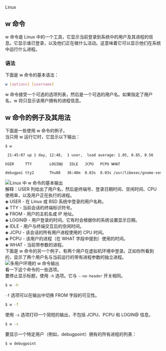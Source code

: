 Linux
<a name="Dg6vy"></a>
## w 命令
w 命令是 Linux 中的一个工具，它显示当前登录到系统中的用户及其进程的信息。它显示谁已登录，以及他们正在做什么活动。这意味着它可以显示他们在系统中运行什么进程。
<a name="wBxKf"></a>
### 语法
下面是 w 命令的基本语法：
```bash
w [options] [username]
```
w 命令接受一个可选的选项列表，然后是一个可选的用户名。如果指定了用户名，w 将只显示该用户拥有的进程信息。
<a name="CFPqc"></a>
## w 命令的例子及其用法
下面是一些使用 w 命令的例子。<br />当只用 w 运行它时，它显示以下输出：
```bash
$ w

 21:45:07 up 1 day, 12:48,  1 user,  load average: 1.05, 0.85, 0.56

USER     TTY        LOGIN@   IDLE   JCPU   PCPU WHAT

debugpoi tty2       Thu08   36:48m  0.03s  0.03s /usr/libexec/gnome-session-binary
```
![Linux 中 w 命令的基本输出](https://cdn.nlark.com/yuque/0/2023/jpeg/396745/1673521386261-a6684469-e578-4610-8de1-b44dc56c9693.jpeg#averageHue=%23142b14&clientId=u36069334-9e05-4&from=paste&id=ue9aecc34&originHeight=218&originWidth=974&originalType=url&ratio=1&rotation=0&showTitle=true&status=done&style=none&taskId=u72b711d4-ad46-4b4e-8742-d824de5dd92&title=Linux%20%E4%B8%AD%20w%20%E5%91%BD%E4%BB%A4%E7%9A%84%E5%9F%BA%E6%9C%AC%E8%BE%93%E5%87%BA "Linux 中 w 命令的基本输出")<br />解释：USER 列给出了用户名，然后是终端号、登录日期时间、空闲时间、CPU 使用率，以及用户正在执行的进程。<br />◈ USER - 在 Linux 或 BSD 系统中登录的用户名称。<br />◈ TTY - 当前会话的终端标识符号。<br />◈ FROM - 用户的主机名或 IP 地址。<br />◈ LOGIN@ - 用户登录的时间。它有时会根据你的系统设置显示日期。<br />◈ IDLE - 用户与终端交互后的空闲时间。<br />◈ JCPU - 该会话的所有用户进程使用的 CPU 时间。<br />◈ PCPU - 该用户的进程（在 WHAT 字段中提到）使用的时间。<br />◈ WHAT - 当前带参数的进程。<br />下面是 w 命令的另一个例子，有两个用户在虚拟机环境中登录。正如你所看到的，显示了两个用户名与当前运行的带有进程参数的独立进程。<br />![多用户环境的 w 命令输出](https://cdn.nlark.com/yuque/0/2023/jpeg/396745/1673521386276-963ab909-8890-40c0-b48f-372ab5701c90.jpeg#averageHue=%233d4048&clientId=u36069334-9e05-4&from=paste&id=ubf67fe74&originHeight=172&originWidth=1080&originalType=url&ratio=1&rotation=0&showTitle=true&status=done&style=none&taskId=u5dcfa4ad-bd16-4287-a75a-2ef8ebd7c44&title=%E5%A4%9A%E7%94%A8%E6%88%B7%E7%8E%AF%E5%A2%83%E7%9A%84%20w%20%E5%91%BD%E4%BB%A4%E8%BE%93%E5%87%BA "多用户环境的 w 命令输出")<br />看一下这个命令的一些选项。<br />要停止显示标题，使用 `-h` 选项。它与 `--no-header` 开关相同。
```bash
$ w -h
```
`-f` 选项可以在输出中切换 FROM 字段的可见性。
```bash
$ w -f
```
使用 `-s` 选项打印一个简短的输出，不包括 JCPU、PCPU 和 LOGIN@ 信息。
```bash
$ w -s
```
要显示一个特定用户（例如，debugpoint）拥有的所有进程的列表：
```bash
$ w debugpoint
```
